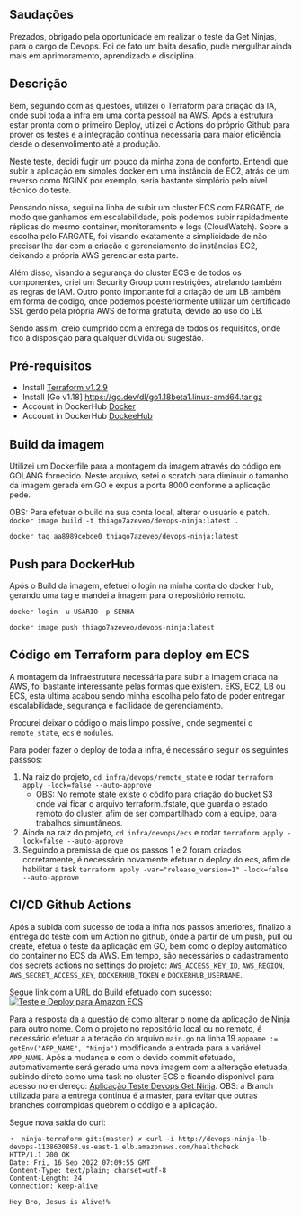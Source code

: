 ## Saudações
Prezados, obrigado pela oportunidade em realizar o teste da Get Ninjas, para o cargo de Devops. Foi de fato um baita desafio, pude mergulhar ainda mais em aprimoramento, aprendizado e disciplina.

## Descrição
Bem, seguindo com as questões, utilizei o Terraform para criação da IA, onde subi toda a infra em uma conta pessoal na AWS. Após a estrutura estar pronta com o primeiro Deploy, utilzei o Actions do próprio Github para prover os testes e a integração continua necessária para maior eficiência desde o desenvolimento até a produção. 

Neste teste, decidi fugir um pouco da minha zona de conforto. Entendi que subir a aplicação em simples docker em uma instância de EC2, atrás de um reverso como NGINX por exemplo, seria bastante simplório pelo nível técnico do teste. 

Pensando nisso, segui na linha de subir um cluster ECS com FARGATE, de modo que ganhamos em escalabilidade, pois podemos subir rapidadmente réplicas do mesmo container, monitoramento e logs (CloudWatch). Sobre a escolha pelo FARGATE, foi visando exatamente a simplicidade de não precisar lhe dar com a criação e gerenciamento de instâncias EC2, deixando a própria AWS gerenciar esta parte.

Além disso, visando a segurança do cluster ECS e de todos os componentes, criei um Security Group com restrições, atrelando também as regras de IAM.
Outro ponto importante foi a criação de um LB também em forma de código, onde podemos poesteriormente utilizar um certificado SSL gerdo pela própria AWS de forma gratuita, devido ao uso do LB.

Sendo assim, creio cumprido com a entrega de todos os requisitos, onde fico à disposição para qualquer dúvida ou sugestão.

## Pré-requisitos
- Install [Terraform v1.2.9](https://www.terraform.io/cli/install/apt)
- Install [Go v1.18] https://go.dev/dl/go1.18beta1.linux-amd64.tar.gz
- Account in DockerHub [Docker](https://docs.docker.com/engine/install/ubuntu/)
- Account in DockerHub [DockeeHub](https://hub.docker.com/)

## Build da imagem
Utilizei um Dockerfile para a montagem da imagem através do código em GOLANG fornecido. Neste arquivo, setei o scratch para diminuir o tamanho da imagem gerada em GO e expus a porta 8000 conforme a aplicação pede.

OBS: Para efetuar o build na sua conta local, alterar o usuário e patch.
`docker image build -t thiago7azeveo/devops-ninja:latest .`

`docker tag aa8989cebde0 thiago7azeveo/devops-ninja:latest`

## Push para DockerHub
Após o Build da imagem, efetuei o login na minha conta do docker hub, gerando uma tag e mandei a imagem para o repositório remoto.

`docker login -u USÁRIO -p SENHA`

`docker image push thiago7azeveo/devops-ninja:latest`

## Código em Terraform para deploy em ECS
A montagem da infraestrutura necessária para subir a imagem criada na AWS, foi bastante interessante pelas formas que existem. EKS, EC2, LB ou ECS, esta ultima acabou sendo minha escolha pelo fato de poder entregar escalabilidade, segurança e facilidade de gerenciamento.

Procurei deixar o código o mais limpo possível, onde segmentei o `remote_state`, `ecs` e `modules`. 

Para poder fazer o deploy de toda a infra, é necessário seguir os seguintes passsos:

1. Na raiz do projeto, `cd infra/devops/remote_state` e rodar `terraform apply -lock=false --auto-approve`
    - OBS: No remote state existe o códifo para criação do bucket S3 onde vai ficar o arquivo terraform.tfstate, que guarda o estado remoto do cluster, afim de ser compartilhado com a equipe, para trabalhos simuntâneos. 
2. Ainda na raiz do projeto, `cd infra/devops/ecs` e rodar `terraform apply -lock=false --auto-approve`
3. Seguindo a premissa de que os passos 1 e 2 foram criados corretamente, é necessário novamente efetuar o deploy do ecs, afim de habilitar a task `terraform apply -var="release_version=1" -lock=false --auto-approve`

## CI/CD Github Actions
Após a subida com sucesso de toda a infra nos passos anteriores, finalizo a entrega do teste com um Action no github, onde a partir de um push, pull ou create, efetua o teste da aplicação em GO, bem como o deploy automático do container no ECS da AWS. 
Em tempo, são necessários o cadastramento dos secrets actions no settings do projeto: `AWS_ACCESS_KEY_ID`, `AWS_REGION`, `AWS_SECRET_ACCESS_KEY`, `DOCKERHUB_TOKEN` e `DOCKERHUB_USERNAME`.

Segue link com a URL do Build efetuado com sucesso:
[![Teste e Deploy para Amazon ECS](https://github.com/thiago7azevedo/ninja-terraform/actions/workflows/ci-cd.yml/badge.svg)](https://github.com/thiago7azevedo/ninja-terraform/actions/workflows/ci-cd.yml)


Para a resposta da a questão de como alterar o nome da aplicação de Ninja para outro nome. Com o projeto no repositório local ou no remoto, é necessário efetuar a alteração do arquivo `main.go` na linha 19 `appname := getEnv("APP_NAME", "Ninja")` modificando a entrada para a variável `APP_NAME`. 
Após a mudança e com o devido commit efetuado, automativamente será gerado uma nova imagem com a alteração efetuada, subindo direto como uma task no cluster ECS e ficando disponível para acesso no endereço: [Aplicação Teste Devops Get Ninja](http://devops-ninja-lb-devops-1138630858.us-east-1.elb.amazonaws.com/healthcheck).
OBS: a Branch utilizada para a entrega continua é a master, para evitar que outras branches corrompidas quebrem o código e a aplicação.


Segue nova saída do curl:
```
➜  ninja-terraform git:(master) ✗ curl -i http://devops-ninja-lb-devops-1138630858.us-east-1.elb.amazonaws.com/healthcheck
HTTP/1.1 200 OK
Date: Fri, 16 Sep 2022 07:09:55 GMT
Content-Type: text/plain; charset=utf-8
Content-Length: 24
Connection: keep-alive

Hey Bro, Jesus is Alive!%
```